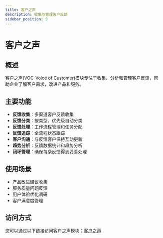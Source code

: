 ```yaml
---
title: 客户之声
description: 收集与管理客户反馈
sidebar_position: 9
---
```


# 客户之声

## 概述

客户之声(VOC-Voice of Customer)模块专注于收集、分析和管理客户反馈，帮助企业了解客户需求，改进产品和服务。

## 主要功能

- **反馈收集**：多渠道客户反馈收集
- **反馈分类**：按类型、优先级自动分类
- **反馈处理**：工作流程管理和任务分配
- **反馈追踪**：全流程状态跟踪
- **客户沟通**：与反馈客户保持互动更新
- **趋势分析**：反馈数据统计和趋势分析
- **闭环管理**：确保每条反馈得到妥善处理

## 使用场景

- 产品改进建议收集
- 服务质量问题反馈
- 用户体验优化调研
- 客户满意度管理

## 访问方式

您可以通过以下链接访问客户之声模块：[客户之声](/voc/)
